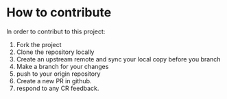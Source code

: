 # How to contribute
In order to contribut to this project:
1. Fork the project
2. Clone the repository locally
3. Create an upstream remote and sync your local copy before you branch
4. Make a branch for your changes
5. push to your origin repository
6. Create a new PR in github.
7. respond to any CR feedback.
